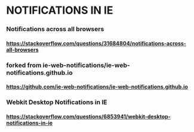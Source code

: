 # NOTIFICATIONS IN IE

### Notifications across all browsers
#### https://stackoverflow.com/questions/31684804/notifications-across-all-browsers
### forked from ie-web-notifications/ie-web-notifications.github.io
#### https://github.com/ie-web-notifications/ie-web-notifications.github.io
### Webkit Desktop Notifications in IE
#### https://stackoverflow.com/questions/6853941/webkit-desktop-notifications-in-ie


